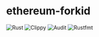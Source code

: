 # ethereum-forkid

![Rust](https://github.com/vorot93/ethereum-forkid/workflows/Rust/badge.svg)
![Clippy](https://github.com/vorot93/ethereum-forkid/workflows/Clippy/badge.svg)
![Audit](https://github.com/vorot93/ethereum-forkid/workflows/Audit/badge.svg)
![Rustfmt](https://github.com/vorot93/ethereum-forkid/workflows/Rustfmt/badge.svg)
